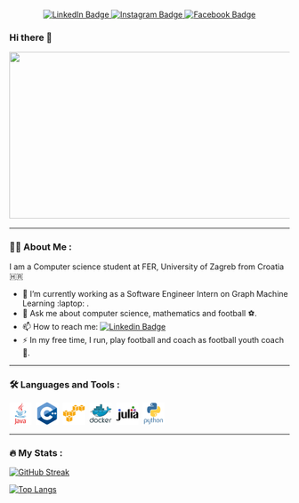 <!--<div id="header" align="center">
  <img src="https://media.giphy.com/media/3BUYbmXltgQ4zu0Tv5/giphy.gif" width="100"/>
</div>-->

<img src="https://komarev.com/ghpvc/?username=as51340&style=flat-square&color=blue" alt=""/>

<div id="badges" align="center">
  <a href="https://www.linkedin.com/in/andi-%C5%A1krgat-658b471b8/">
    <img src="https://img.shields.io/badge/LinkedIn-blue?style=for-the-badge&logo=linkedin&logoColor=white" alt="LinkedIn Badge"/>
  </a>
  <a href="https://twitter.com/Andi958">
    <img src="https://img.shields.io/badge/Twitter-1DA1F2?style=for-the-badge&logo=twitter&logoColor=white" alt="Instagram Badge"/>
  </a>
  <a href="https://www.facebook.com/andi.skrgat/">
    <img src="https://img.shields.io/badge/Facebook-1877F2?style=for-the-badge&logo=facebook&logoColor=white" alt="Facebook Badge"/>
  </a>
</div>


### Hi there 👋

<div align="center">
  <img src="https://media.giphy.com/media/ZBvZqcALnnfrDmirhi/giphy.gif" width="600" height="300"/>
</div>





---
###  :man_technologist: About Me :


I am a Computer science student at FER, University of Zagreb from Croatia :croatia:
- 🔭 I’m currently working as a Software Engineer Intern on Graph Machine Learning :laptop: .
- 💬 Ask me about computer science, mathematics and football :soccer:.
- 📫 How to reach me: [![Linkedin Badge](https://img.shields.io/badge/LinkedIn-blue?style=for-the-badge&logo=linkedin&logoColor=white)](https://www.linkedin.com/in/andi-%C6%A1krgat-658b471b8/) 
- :zap: In my free time, I run, play football and coach as football youth coach :child:.

---

### :hammer_and_wrench: Languages and Tools :
<div>
  <img src="https://github.com/devicons/devicon/blob/master/icons/java/java-original-wordmark.svg" title="Java" alt="Java" width="40" height="40"/>&nbsp;
  <img src="https://github.com/devicons/devicon/blob/master/icons/cplusplus/cplusplus-original.svg" title="C++" alt="C++" width="40" height="40"/>&nbsp;
  <img src="https://github.com/devicons/devicon/blob/master/icons/amazonwebservices/amazonwebservices-original.svg" title="AWS" alt="AWS" width="40" height="40"/>&nbsp;
  <img src="https://github.com/devicons/devicon/blob/master/icons/docker/docker-original-wordmark.svg" title="Docker" alt="Docker" width="40" height="40"/>&nbsp;
  <img src="https://github.com/devicons/devicon/blob/master/icons/julia/julia-original-wordmark.svg" title="Julia" alt="Julia" width="40" height="40"/>&nbsp;
  <img src="https://github.com/devicons/devicon/blob/master/icons/python/python-original-wordmark.svg" title="Python" alt="Pythton" width="40" height="40"/>&nbsp;
</div>

---

### :fire: My Stats :
[![GitHub Streak](http://github-readme-streak-stats.herokuapp.com?user=as51340&theme=dark&background=000000)](https://git.io/streak-stats)

[![Top Langs](https://github-readme-stats.vercel.app/api/top-langs/?username=as51340&layout=compact&theme=vision-friendly-dark)](https://github.com/anuraghazra/github-readme-stats)

